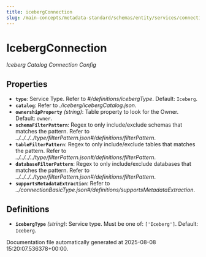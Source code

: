 ```yaml
---
title: icebergConnection
slug: /main-concepts/metadata-standard/schemas/entity/services/connections/database/icebergconnection
---
```


# IcebergConnection

*Iceberg Catalog Connection Config*

## Properties

- **`type`**: Service Type. Refer to *#/definitions/icebergType*. Default: `Iceberg`.
- **`catalog`**: Refer to *./iceberg/icebergCatalog.json*.
- **`ownershipProperty`** *(string)*: Table property to look for the Owner. Default: `owner`.
- **`schemaFilterPattern`**: Regex to only include/exclude schemas that matches the pattern. Refer to *../../../../type/filterPattern.json#/definitions/filterPattern*.
- **`tableFilterPattern`**: Regex to only include/exclude tables that matches the pattern. Refer to *../../../../type/filterPattern.json#/definitions/filterPattern*.
- **`databaseFilterPattern`**: Regex to only include/exclude databases that matches the pattern. Refer to *../../../../type/filterPattern.json#/definitions/filterPattern*.
- **`supportsMetadataExtraction`**: Refer to *../connectionBasicType.json#/definitions/supportsMetadataExtraction*.
## Definitions

- **`icebergType`** *(string)*: Service type. Must be one of: `['Iceberg']`. Default: `Iceberg`.


Documentation file automatically generated at 2025-08-08 15:20:07.536378+00:00.
